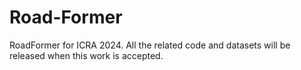 # Road-Former
RoadFormer for ICRA 2024. All the related code and datasets will be released when this work is accepted.
